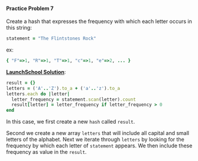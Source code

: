 #### Practice Problem 7

Create a hash that expresses the frequency with which each letter occurs in this string:

```ruby
statement = "The Flintstones Rock"
```

ex:

```ruby
{ "F"=>1, "R"=>1, "T"=>1, "c"=>1, "e"=>2, ... }
```

<ins>**LaunchSchool Solution**</ins>:

```ruby
result = {}
letters = ('A'..'Z').to_a + ('a'..'z').to_a
letters.each do |letter|
  letter_frequency = statement.scan(letter).count
  result[letter] = letter_frequency if letter_frequency > 0
end
```

In this case, we first create a new `hash` called `result`. 

Second we create a new array `letters` that will include all capital and small letters of the alphabet. Next we iterate through `letters` by looking for the frequency by which each letter of `statement` appears. We then include these frequency as value in the `result`.  